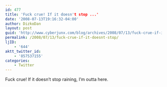 ```yaml
---
id: 477
title: 'Fuck crue! If it doesn't stop ...'
date: '2008-07-13T19:16:32-04:00'
author: DizkoDan
layout: post
guid: 'http://www.cyberjunx.com/blog/archives/2008/07/13/fuck-crue-if-it-doesnt-stop/'
permalink: /2008/07/13/fuck-crue-if-it-doesnt-stop/
ljID:
    - '644'
aktt_twitter_id:
    - '857537155'
categories:
    - Twitter
---
```


Fuck crue! If it doesn’t stop raining, I’m outta here.